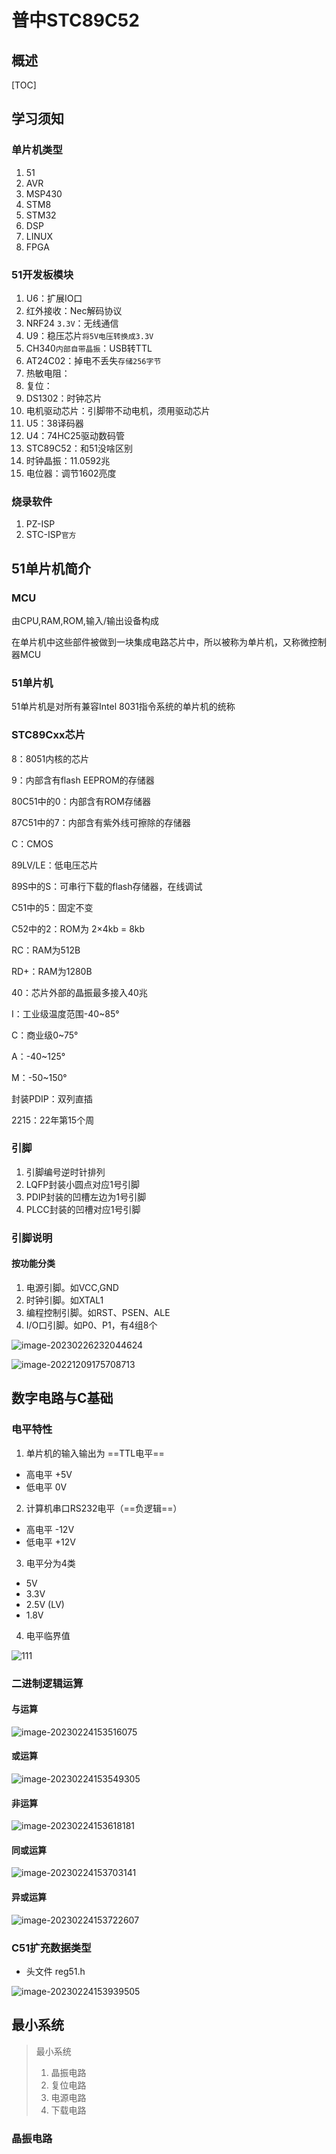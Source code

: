 # 普中STC89C52

## 概述

[TOC]

## 学习须知

### 单片机类型

1. 51
2. AVR
3. MSP430
4. STM8
5. STM32
6. DSP
7. LINUX
8. FPGA

### 51开发板模块

1. U6：扩展IO口
2. 红外接收：Nec解码协议
3. NRF24 `3.3V`：无线通信
4. U9：稳压芯片`将5V电压转换成3.3V`
5. CH340`内部自带晶振`：USB转TTL
6. AT24C02：掉电不丢失`存储256字节`
7. 热敏电阻：
8. 复位：
9. DS1302：时钟芯片
10. 电机驱动芯片：引脚带不动电机，须用驱动芯片
11. U5：38译码器
12. U4：74HC25驱动数码管
13. STC89C52：和51没啥区别
14. 时钟晶振：11.0592兆
15. 电位器：调节1602亮度

### 烧录软件

1. PZ-ISP
2. STC-ISP`官方`

## 51单片机简介

### MCU

由CPU,RAM,ROM,输入/输出设备构成

在单片机中这些部件被做到一块集成电路芯片中，所以被称为单片机，又称微控制器MCU

### 51单片机

51单片机是对所有兼容Intel 8031指令系统的单片机的统称

### STC89Cxx芯片

8：8051内核的芯片

9：内部含有flash EEPROM的存储器

80C51中的0：内部含有ROM存储器

87C51中的7：内部含有紫外线可擦除的存储器

C：CMOS

89LV/LE：低电压芯片

89S中的S：可串行下载的flash存储器，在线调试

C51中的5：固定不变

C52中的2：ROM为 2×4kb = 8kb

RC：RAM为512B

RD+：RAM为1280B

40：芯片外部的晶振最多接入40兆

I：工业级温度范围-40~85°

C：商业级0~75°

A：-40~125°

M：-50~150°

封装PDIP：双列直插

2215：22年第15个周

### 引脚

1. 引脚编号逆时针排列
2. LQFP封装小圆点对应1号引脚
3. PDIP封装的凹槽左边为1号引脚
4. PLCC封装的凹槽对应1号引脚

### 引脚说明

#### 按功能分类

1. 电源引脚。如VCC,GND
2. 时钟引脚。如XTAL1
3. 编程控制引脚。如RST、PSEN、ALE
4. I/O口引脚。如P0、P1，有4组8个

![image-20230226232044624](https://typora-notes-codervv.oss-cn-shanghai.aliyuncs.com/img_for_typora/image-20230226232044624.png)

![image-20221209175708713](https://typora-notes-codervv.oss-cn-shanghai.aliyuncs.com/img_for_typora/image-20221209175708713.png)



## 数字电路与C基础

### 电平特性

1. 单片机的输入输出为 ==TTL电平==

- 高电平 +5V
- 低电平   0V

2. 计算机串口RS232电平（==负逻辑==）

- 高电平 -12V
- 低电平 +12V

3. 电平分为4类

- 5V
- 3.3V
- 2.5V   (LV)
- 1.8V

4. 电平临界值

![111](https://typora-notes-codervv.oss-cn-shanghai.aliyuncs.com/img_for_typora/image-20230224153128392.png)



### 二进制逻辑运算

#### 与运算

![image-20230224153516075](https://typora-notes-codervv.oss-cn-shanghai.aliyuncs.com/img_for_typora/image-20230224153516075.png)

#### 或运算

![image-20230224153549305](https://typora-notes-codervv.oss-cn-shanghai.aliyuncs.com/img_for_typora/image-20230224153549305.png)

#### 非运算

![image-20230224153618181](https://typora-notes-codervv.oss-cn-shanghai.aliyuncs.com/img_for_typora/image-20230224153618181.png)

#### 同或运算

![image-20230224153703141](https://typora-notes-codervv.oss-cn-shanghai.aliyuncs.com/img_for_typora/image-20230224153703141.png)

#### 异或运算

![image-20230224153722607](https://typora-notes-codervv.oss-cn-shanghai.aliyuncs.com/img_for_typora/image-20230224153722607.png)

### C51扩充数据类型

- 头文件 reg51.h

![image-20230224153939505](https://typora-notes-codervv.oss-cn-shanghai.aliyuncs.com/img_for_typora/image-20230224153939505.png)





## 最小系统

> 最小系统
>
> 1. 晶振电路
> 2. 复位电路
> 3. 电源电路
> 4. 下载电路

### 晶振电路